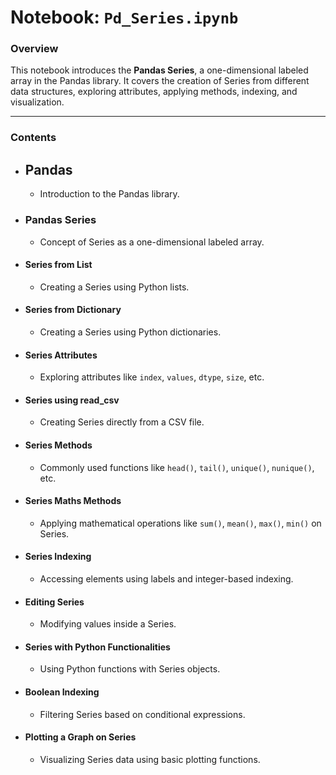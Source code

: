 # Notebook: `Pd_Series.ipynb`

### Overview
This notebook introduces the **Pandas Series**, a one-dimensional labeled array in the Pandas library. 
It covers the creation of Series from different data structures, exploring attributes, applying methods, indexing, and visualization. 

---

### Contents

- ## **Pandas**
  - Introduction to the Pandas library.

- ### **Pandas Series**
  - Concept of Series as a one-dimensional labeled array.

- #### **Series from List**
  - Creating a Series using Python lists.

- #### **Series from Dictionary**
  - Creating a Series using Python dictionaries.

- #### **Series Attributes**
  - Exploring attributes like `index`, `values`, `dtype`, `size`, etc.

- #### **Series using read_csv**
  - Creating Series directly from a CSV file.

- #### **Series Methods**
  - Commonly used functions like `head()`, `tail()`, `unique()`, `nunique()`, etc.

- #### **Series Maths Methods**
  - Applying mathematical operations like `sum()`, `mean()`, `max()`, `min()` on Series.

- #### **Series Indexing**
  - Accessing elements using labels and integer-based indexing.

- #### **Editing Series**
  - Modifying values inside a Series.

- #### **Series with Python Functionalities**
  - Using Python functions with Series objects.

- #### **Boolean Indexing**
  - Filtering Series based on conditional expressions.

- #### **Plotting a Graph on Series**
  - Visualizing Series data using basic plotting functions.


